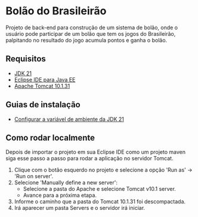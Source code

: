 
# Bolão do Brasileirão
Projeto de back-end para construção de um sistema de bolão, onde o usuário pode participar de um bolão que tem os jogos do Brasileirão, palpitando no resultado do jogo acumula pontos e ganha o bolão.




## Requisitos

- [JDK 21](https://download.oracle.com/java/21/latest/jdk-21_windows-x64_bin.zip)
- [Eclipse IDE para Java EE ](https://eclipseide.org/)
- [Apache Tomcat 10.1.31](https://dlcdn.apache.org/tomcat/tomcat-10/v10.1.31/bin/apache-tomcat-10.1.31-windows-x64.zip)



## Guias de instalação

- [Configurar a variável de ambiente da JDK 21](https://confluence.atlassian.com/confbr1/configurando-a-variavel-java_home-no-windows-933709538.html)
 
## Como rodar localmente
Depois de importar o projeto em sua Eclipse IDE como um projeto maven siga esse passo a passo para rodar a aplicação no servidor Tomcat.

  1. Clique com o botão esquerdo no projeto e selecione a opção 'Run as' -> 'Run on server'.
  2. Selecione 'Manually define a new server':
      - Selecione a pasta do Apache e selecione Tomcat v10.1 server.
      - Avance para a próxima etapa.
  3. Informe o caminho que a pasta do Tomcat 10.1.31 foi descompactada.
  4. Irá aparecer um pasta Servers e o servidor irá iniciar.
